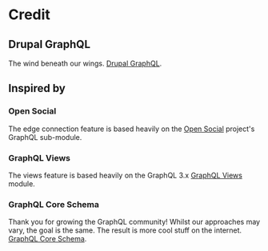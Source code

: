 # Credit

## Drupal GraphQL

The wind beneath our wings. [Drupal GraphQL](https://www.drupal.org/project/graphql).

## Inspired by

### Open Social

The edge connection feature is based heavily on the [Open Social](https://www.drupal.org/project/social) project's GraphQL sub-module.

### GraphQL Views

The views feature is based heavily on the GraphQL 3.x [GraphQL Views](https://www.drupal.org/project/graphql_views) module.

### GraphQL Core Schema

Thank you for growing the GraphQL community! Whilst our approaches may vary, the goal is the same. The result is more cool stuff on the internet. [GraphQL Core Schema](https://www.drupal.org/project/graphql_core_schema/).
